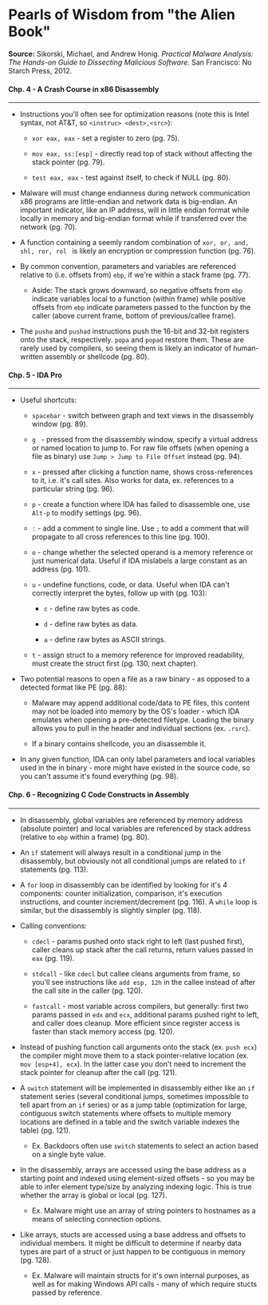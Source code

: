 # Pearls of Wisdom from "the Alien Book"

**Source:** Sikorski, Michael, and Andrew Honig. *Practical Malware Analysis: The Hands-on Guide to Dissecting Malicious Software.* San Francisco: No Starch Press, 2012.

#### Chp. 4 - A Crash Course in x86 Disassembly
---

* Instructions you'll often see for optimization reasons (note this is Intel syntax, not AT&T, so ```<instruc> <dest>,<src>```):

    * ```xor eax, eax``` - set a register to zero (pg. 75).

    * ```mov eax, ss:[esp]``` - directly read top of stack without affecting the stack pointer (pg. 79).
     
    * ```test eax, eax``` - test against itself, to check if NULL (pg. 80).

* Malware will must change endianness during network communication x86 programs are little-endian and network data is big-endian. An important indicator, like an IP address, will in little endian format while locally in memory and big-endian format while if transferred over the network (pg. 70).

* A function containing a seemly random combination of ```xor, or, and, shl, ror, rol ``` is likely an encryption or compression function (pg. 76).

* By common convention, parameters and variables are referenced relative to (i.e. offsets from) ```ebp```, if we're within a stack frame (pg. 77).

    * Aside: The stack grows downward, so negative offsets from ```ebp``` indicate variables local to a function (within frame) while positive offsets from ```ebp``` indicate parameters passed to the function by the caller (above current frame, bottom of previous/callee frame).

* The ```pusha``` and ```pushad``` instructions push the 16-bit and 32-bit registers onto the stack, respectively.  ```popa``` and ```popad``` restore them. These are rarely used by compilers, so seeing them is likely an indicator of human-written assembly or shellcode (pg. 80).

#### Chp. 5 - IDA Pro
---

* Useful shortcuts:

    * ```spacebar``` - switch between graph and text views in the disassembly window (pg. 89).
    
    *  ```g ``` - pressed from the disassembly window, specify a virtual address or named location to jump to. For raw file offsets (when opening a file as binary) use ```Jump > Jump to File Offset``` instead (pg.  94).
    
    * ```x``` - pressed after clicking a function name, shows cross-references to it, i.e. it's call sites. Also works for data, ex. references to  a particular string (pg. 96).
    
    * ```p``` - create a function where IDA has failed to disassemble one, use ```Alt-p``` to modify settings (pg. 96).
    
    * ```:``` - add a comment to single line. Use ```;``` to add a comment that will propagate to all cross references to this line (pg. 100).
    
    * ```o``` - change whether the selected operand is a memory reference or just numerical data. Useful if IDA mislabels a large constant as an address (pg. 101).
    
    * ```u``` - undefine functions, code, or data. Useful when IDA can't correctly interpret the bytes, follow up with (pg. 103):
    
        * ```c``` - define raw bytes as code.
        
        * ```d``` - define raw bytes as data.
        
        * ```a``` - define raw bytes as ASCII strings.

    * ```t``` - assign struct to a memory reference for improved readability, must create the struct first (pg. 130, next chapter).

* Two potential reasons to open a file as a raw binary - as opposed to a detected format like PE (pg. 88):

    * Malware may append additional code/data to PE files, this content may not be loaded into memory by the OS's loader - which IDA emulates when opening a pre-detected filetype. Loading the binary allows you to pull in the header and individual sections (ex. ```.rsrc```).
    
    * If a binary contains shellcode, you an disassemble it.

* In any given function, IDA can only label parameters and local variables used in the in binary - more might have existed in the source code, so you can't assume it's found everything (pg. 98). 

#### Chp. 6 - Recognizing C Code Constructs in Assembly
---

* In disassembly, global variables are referenced by memory address (absolute pointer) and local variables are referenced by stack address (relative to ```ebp``` within a frame) (pg. 80).

* An ```if``` statement will always result in a conditional jump in the disassembly, but obviously not all conditional jumps are related to ```if``` statements (pg. 113).

* A ```for``` loop in disassembly can be identified by looking for it's 4 components: counter initialization, comparison, it's execution instructions, and counter increment/decrement (pg. 116). A ```while``` loop is similar, but the disassembly is slightly simpler (pg. 118).

* Calling conventions:

    * ```cdecl``` - params pushed onto stack right to left (last pushed first), caller cleans up stack after the call returns, return values passed in ```eax``` (pg. 119).
    
    * ```stdcall``` - like ```cdecl``` but callee cleans arguments from frame, so you'll see instructions like ```add esp, 12h``` in the callee instead of after the call site in the caller (pg. 120).
    
    * ```fastcall``` - most variable across compilers, but generally: first two params passed in ```edx``` and ```ecx```, additional params pushed right to left, and caller does cleanup. More efficient since register access is faster than stack memory access (pg. 120).
    
* Instead of pushing function call arguments onto the stack (ex. ```push ecx```) the compiler might move them to a stack pointer-relative location (ex. ```mov [esp+4], ecx```). In the latter case you don't need to increment the stack pointer for cleanup after the call (pg. 121).

*  A ```switch``` statement will be implemented in disassembly either like an ```if``` statement series (several conditional jumps, sometimes impossible to tell apart from an ```if``` series) or as a jump table (optimization for large, contiguous switch statements where offsets to multiple memory locations are defined in a table and the switch variable indexes the table) (pg. 121).

    * Ex. Backdoors often use ```switch``` statements to select an action based on a single byte value.

*  In the disassembly, arrays are accessed using the base address as a starting point and indexed using element-sized offsets - so you may be able to infer element type/size by analyzing indexing logic. This is true whether the array is global or local (pg. 127).

    * Ex. Malware might use an array of string pointers to hostnames as a means of selecting connection options.

* Like arrays, stucts are accessed using a base address and offsets to individual members. It might be difficult to determine if nearby data types are part of a struct or just happen to be contiguous in memory (pg. 128).

    * Ex. Malware will maintain structs for it's own internal purposes, as well as for making Windows API calls - many of which require stucts passed by reference.





